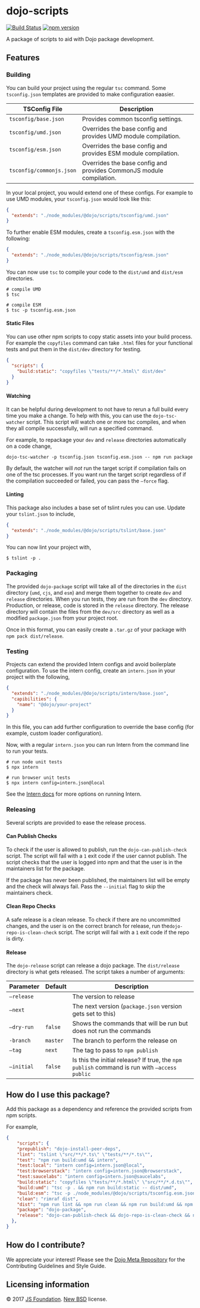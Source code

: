 # dojo-scripts


[![Build Status](https://travis-ci.org/dojo/scripts.svg?branch=master)](https://travis-ci.org/dojo/scripts )
[![npm version](https://badge.fury.io/js/dojo-scripts.svg)](http://badge.fury.io/js/dojo-scripts)

A package of scripts to aid with Dojo package development.

## Features

### Building

You can build your project using the regular `tsc` command. Some `tsconfig.json` templates are provided to make configuration eaasier.

| TSConfig File            | Description                              |
| ------------------------ | ---------------------------------------- |
| `tsconfig/base.json`     | Provides common tsconfig settings.       |
| `tsconfig/umd.json`      | Overrides the base config and provides UMD module compilation. |
| `tsconfig/esm.json`      | Overrides the base config and provides ESM module compilation. |
| `tsconfig/commonjs.json` | Overrides the base config and provides CommonJS module compilation. |

In your local project, you would extend one of these configs. For example to use UMD modules, your `tsconfig.json` would look like this:

```json
{
  "extends": "./node_modules/@dojo/scripts/tsconfig/umd.json"
}
```

To further enable ESM modules, create a `tsconfig.esm.json` with the following:

```json
{
  "extends": "./node_modules/@dojo/scripts/tsconfig/esm.json"
}
```

You can now use `tsc` to compile your code to the `dist/umd` and `dist/esm` directories.

```shell
# compile UMD
$ tsc

# compile ESM
$ tsc -p tsconfig.esm.json
```

#### Static Files

You can use other npm scripts to copy static assets into your build process. For example the `copyfiles` command can take `.html` files for your functional tests and put them in the `dist/dev` directory for testing.

```json
{
  "scripts": {
    "build:static": "copyfiles \"tests/**/*.html\" dist/dev"
  }
}
```

#### Watching

It can be helpful during development to not have to rerun a full build every time you make a change. To help with this, you can use the `dojo-tsc-watcher` script. This script will watch one or more tsc compiles, and when they all compile successfully, will run a specified command.

For example, to repackage your `dev` and `release` directories automatically on a code change,

```shell
dojo-tsc-watcher -p tsconfig.json tsconfig.esm.json -- npm run package
```

By default, the watcher will *not* run the target script if compilation fails on one of the tsc processes. If you want run the target script regardless of if the compilation succeeded or failed, you can pass the `—force` flag.

#### Linting

This package also includes a base set of tslint rules you can use. Update your `tslint.json` to include,

```json
{
  "extends": "./node_modules/@dojo/scripts/tslint/base.json"
}
```

You can now lint your project with,

```shell
$ tslint -p .
```

### Packaging

The provided `dojo-package` script will take all of the directories in the `dist` directory (`umd`, `cjs`, and `esm`) and merge them together to create  `dev` and `release` directories. When you run tests, they are run from the `dev` directory. Production, or release, code is stored in the `release` directory. The release directory will contain the files from the `dev/src` directory as well as a modified `package.json` from your project root.

Once in this format, you can easily create a `.tar.gz` of your package with `npm pack dist/release`.

### Testing

Projects can extend the provided Intern configs and avoid boilerplate configuration. To use the intern config, create an `intern.json` in your project with the following,

```json
{
  "extends": "./node_modules/@dojo/scripts/intern/base.json",
  "capibilities": {
    "name": "@dojo/your-project"
  }
}
```

In this file, you can add further configuration to override the base config (for example, custom loader configuration).

Now, with a regular `intern.json` you can run Intern from the command line to run your tests.

```shell
# run node unit tests
$ npx intern

# run browser unit tests
$ npx intern config=intern.json@local
```

See the [Intern docs](https://github.com/theintern/intern/blob/master/docs/running.md) for more options on running Intern.

### Releasing

Several scripts are provided to ease the release process.

#### Can Publish Checks

To check if the user is allowed to publish, run the `dojo-can-publish-check` script. The script will fail with a `1` exit code if the user cannot publish. The script checks that the user is logged into npm and that the user is in the maintainers list for the package.

If the package has never been published, the maintainers list will be empty and the check will always fail. Pass the `--initial` flag to skip the maintainers check.

#### Clean Repo Checks

A safe release is a clean release. To check if there are no uncommitted changes, and the user is on the correct branch for release, run the`dojo-repo-is-clean-check` script. The script will fail with a `1` exit code if the repo is dirty.

#### Release

The `dojo-release` script can release a dojo package. The `dist/release` directory is what gets released. The script takes a number of arguments:

| Parameter  | Default | Description                              |
| ---------- | ------- | ---------------------------------------- |
| `—release` |         | The version to release                   |
| `—next`    |         | The next version (`package.json` version gets set to this) |
| `—dry-run` | `false` | Shows the commands that will be run but does not run the commands |
| `-branch`  | `master`| The branch to perform the release on |
| `—tag`     | `next`  | The tag to pass to `npm publish`         |
| `—initial` | `false` | Is this the initial release? If true, the `npm publish` command is run with `—access public` |

## How do I use this package?

Add this package as a dependency and reference the provided scripts from npm scripts.

For example,

```json
{
    "scripts": {
    "prepublish": "dojo-install-peer-deps",
    "lint": "tslint \"src/**/*.ts\" \"tests/**/*.ts\"",
    "test": "npm run build:umd && intern",
    "test:local": "intern config=intern.json@local",
    "test:browserstack": "intern config=intern.json@browserstack",
    "test:saucelabs": "intern config=intern.json@saucelabs",
    "build:static": "copyfiles \"tests/**/*.html\" \"src/**/*.d.ts\"",
    "build:umd": "tsc -p . && npm run build:static -- dist/umd",
    "build:esm": "tsc -p ./node_modules/@dojo/scripts/tsconfig.esm.json && npm run build:static -- dist/esm",
    "clean": "rimraf dist",
    "dist": "npm run lint && npm run clean && npm run build:umd && npm run build:esm && npm run package",
    "package": "dojo-package",
    "release": "dojo-can-publish-check && dojo-repo-is-clean-check && npm run dist && npm run package && dojo-release"
  },
}
```

## How do I contribute?

We appreciate your interest!  Please see the [Dojo Meta Repository](https://github.com/dojo/meta#readme) for the
Contributing Guidelines and Style Guide.

## Licensing information

© 2017 [JS Foundation](https://js.foundation/). [New BSD](http://opensource.org/licenses/BSD-3-Clause) license.
